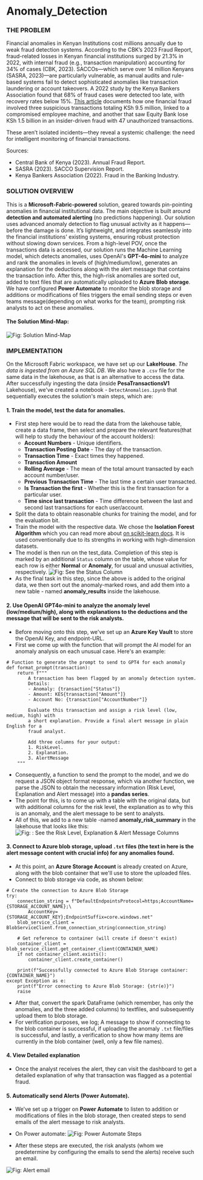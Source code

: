 # Anomaly_Detection

### THE PROBLEM

Financial anomalies in Kenyan Institutions cost millions annually due to weak fraud detection systems. According to the CBK’s 2023 Fraud Report, fraud-related losses in Kenyan financial institutions surged by 21.3% in 2022, with internal fraud (e.g., transaction manipulation) accounting for 34% of cases (CBK, 2023). SACCOs—which serve over 14 million Kenyans (SASRA, 2023)—are particularly vulnerable, as manual audits and rule-based systems fail to detect sophisticated anomalies like transaction laundering or account takeovers. A 2022 study by the Kenya Bankers Association found that 68% of fraud cases were detected too late, with recovery rates below 15%. [This article](https://envestreetfinancial.com/kenyan-banks-lose-ksh36-6-million-to-insider-fraud-and-cybersecurity-lapses/#:~:text=In%20a%20concerning%20revelation%2C%20two%20prominent%20Kenyan%20banks,the%20persistent%20challenges%20within%20the%20nation%E2%80%99s%20banking%20sector) documents how one financial fraud involved three suspicious transactions totaling KSh 9.5 million, linked to a compromised employee machine, and another that saw Equity Bank lose KSh 1.5 billion in an insider-driven fraud with 47 unauthorized transactions.

These aren’t isolated incidents—they reveal a systemic challenge: the need for intelligent monitoring of financial transactions.

Sources:

-   Central Bank of Kenya (2023). Annual Fraud Report.
-   SASRA (2023). SACCO Supervision Report.
-   Kenya Bankers Association (2022). Fraud in the Banking Industry.

### SOLUTION OVERVIEW

This is a **Microsoft-Fabric-powered** solution, geared towards pin-pointing anomalies in financial institutional data. The main objective is built around **detection and automated alerting** (no predictions happening). Our solution uses advanced anomaly detection to flag unusual activity as it happens—before the damage is done. It’s lightweight, and integrates seamlessly into the financial institutions' existing systems, ensuring robust protection without slowing down services. From a high-level POV, once the transactions data is accessed, our solution runs the Machine Learning model, which detects anomalies, uses OpenAI's **GPT-4o-mini** to analyze and rank the anomalies in levels of (high/medium/low), generates an explanation for the deductions along with the alert message that contains the transaction info. After this, the high-risk anomalies are sorted out, added to text files that are automatically uploaded to **Azure Blob storage**. We have configured **Power Automate** to monitor the blob storage and additions or modifications of files triggers the email sending steps or even teams message(depending on what works for the team), prompting risk analysts to act on these anomalies.

#### The Solution Mind-Map:

![Fig: Solution Mind-Map](./Images/Project_Mind_map.png)

### IMPLEMENTATION

On the Microsoft Fabric workspace, we have set up our **LakeHouse**. _The data is ingested from an Azure SQL DB_. We also have a `.csv` file for the same data in the lakehouse, as that is an alternative to access the data. After successfully ingesting the data (inside **PesaTransactionsV1** Lakehouse), we've created a notebook - `DetectAnomalies.ipynb` that sequentially executes the solution's main steps, which are:

#### 1. Train the model, test the data for anomalies.

-   First step here would be to read the data from the lakehouse table, create a data frame, then select and prepare the relevant features(that will help to study the behaviour of the account holders):
    -   **Account Numbers** - Unique identifiers.
    -   **Transaction Posting Date** - The day of the transaction.
    -   **Transaction Time** - Exact times they happened.
    -   **Transaction Amount**
    -   **Rolling Average** - The mean of the total amount transacted by each account number/user.
    -   **Previous Transaction Time** - The last time a certain user transacted.
    -   **Is Transaction the first** - Whether this is the first transaction for a particular user.
    -   **Time since last transaction** - Time difference between the last and second last transactions for each user/account.
-   Split the data to obtain reasonable chunks for training the model, and for the evaluation bit.
-   Train the model with the respective data. We chose the **Isolation Forest Algorithm** which you can read more about [on scikit-learn docs](https://scikit-learn.org/stable/modules/generated/sklearn.ensemble.IsolationForest.html). It is used conventionally due to its strengths in working with high-dimension datasets.
-   The model is then run on the test_data. Completion of this step is marked by an additional `Status` column on the table, whose value for each row is either **Normal** or **Anomaly**, for usual and unusual activities, respectively.
    ![Fig: See the Status Column](./Images//status_column.jpeg)
-   As the final task in this step, since the above is added to the original data, we then sort out the anomaly-marked rows, and add them into a new table - named **anomaly_results** inside the lakehouse.

#### 2. Use OpenAI GPT4o-mini to analyze the anomaly level (low/medium/high), along with explanations to the deductions and the message that will be sent to the risk analysts.

-   Before moving onto this step, we've set up an **Azure Key Vault** to store the OpenAI Key, and endpoint-URL.
-   First we come up with the function that will prompt the AI model for an anomaly analysis on each unusual case. Here's an example:

```
# Function to generate the prompt to send to GPT4 for each anomaly
def format_prompt(transaction):
    return f"""
        A transaction has been flagged by an anomaly detection system.
        Details:
        - Anomaly: {transaction["Status"]}
        - Amount: KES{transaction["Amount"]}
        - Account No: {transaction["AccountNumber"]}

        Evaluate this transaction and assign a risk level (low, medium, high) with
        a short explanation. Provide a final alert message in plain English for a
        fraud analyst.

        Add three columns for your output:
        1. RiskLevel.
        2. Explanation.
        3. AlertMessage
    """
```

-   Consequently, a function to send the prompt to the model, and we do request a JSON object format response, which via another function, we parse the JSON to obtain the necessary information (Risk Level, Explanation and Alert message) into a **pandas series**.
-   The point for this, is to come up with a table with the original data, but with additional columns for the risk level, the explanation as to why this is an anomaly, and the alert message to be sent to analysts.
-   All of this, we add to a new table -named **anomaly_risk_summary** in the lakehouse that looks like this:
    ![Fig: : See the Risk Level, Explanation & Alert Message Columns](./Images/final_report.jpeg)

#### 3. Connect to Azure blob storage, upload `.txt` files (the text in here is the alert message content with crucial info) for any anomalies found.

-   At this point, an **Azure Storage Account** is already created on Azure, along with the blob container that we'll use to store the uploaded files.
-   Connect to blob storage via code, as shown below:

```
# Create the connection to Azure Blob Storage
try:
    connection_string = f"DefaultEndpointsProtocol=https;AccountName={STORAGE_ACCOUNT_NAME};\
        AccountKey={STORAGE_ACCOUNT_KEY};EndpointSuffix=core.windows.net"
    blob_service_client = BlobServiceClient.from_connection_string(connection_string)

    # Get reference to container (will create if doesn't exist)
    container_client = blob_service_client.get_container_client(CONTAINER_NAME)
    if not container_client.exists():
        container_client.create_container()

    print(f"Successfully connected to Azure Blob Storage container: {CONTAINER_NAME}")
except Exception as e:
    print(f"Error connecting to Azure Blob Storage: {str(e)}")
    raise
```

-   After that, convert the spark DataFrame (which remember, has only the anomalies, and the three added columns) to textfiles, and subsequently upload them to blob storage.
-   For verification purposes, we log; A message to show if connecting to the blob container is successful, if uploading the anomaly `.txt` file/files is successful, and lastly, a verification to show how many items are currently in the blob container (well, only a few file names).

#### 4. View Detailed explanation

-   Once the analyst receives the alert, they can visit the dashboard to get a detailed explanation of why that transaction was flagged as a potential fraud.

#### 5. Automatically send Alerts (Power Automate).

-   We've set up a trigger on **Power Automate** to listen to addition or modifications of files in the blob storage, then created steps to send emails of the alert message to risk analysts.
-   On Power automate:
    ![Fig: Power Automate Steps](./Images/power_automate_steps.png)

-   After these steps are executed, the risk analysts (whom we predetermine by configuring the emails to send the alerts) receive such an email.

![Fig: Alert email](./Images/alert_email.jpeg)
